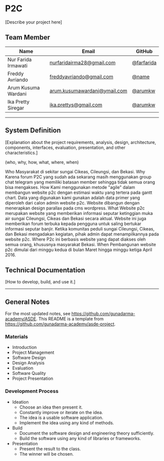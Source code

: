 # P2C

[Describe your project here]

## Team Member

| Name   | Email              | GitHub |
|--------|--------------------|--------|
| Nur Farida Irmawati | nurfaridairma28@gmail.com | [@farfarida](https://github.com/farfarida)
| Freddy Avriando | freddyavriando@gmail.com | [@name](https://github.com/name)
| Arum Kusuma Wardani | arum.kusumawardani@ymail.com | [@arumkw](https://github.com/arumkw)
| Ika Pretty Siregar | ika.prettys@gmail.com | [@arumkw](https://github.com/arumkw)
--------------------------------------------------

## System Definition

[Explanation about the project requirements, analysis, design, architecture, components, interfaces, evaluation, presentation, and other characteristics.]

(who, why, how, what, where, when)

Who
Masyarakat di sekitar sungai Cikeas, Cileungsi, dan Bekasi.
Why
Karena forum P2C yang sudah ada sekarang masih menggunakan group chat telegram yang memiliki batasan member sehingga tidak semua orang bisa mengakses.
How
Kami menggunakan metode "agile" dalam membangun website p2c dengan estimasi waktu yang tertera pada gantt chart. Data yang digunakan kami gunakan adalah data primer yang diperoleh dari calon admin website p2c. Website dibangun dengan menerapkan design parallax pada cms wordpress. 
What
Website p2c merupakan website yang memberikan informasi seputar ketinggian muka air sungai Cileungsi, Cikeas dan Bekasi secara aktual. Website ini juga memberikan forum terbuka kepada pengguna untuk saling bertukar informasi seputar banjir. Ketika komunitas peduli sungai Cileungsi, Cikeas, dan Bekasi mengadakan kegiatan, pihak admin dapat menampilkannya pada website p2c.
Where
P2c ini berbasis website yang dapat diakses oleh semua orang, khususnya masyarakat Bekasi.
When
Pembangunan website p2c dimulai dari minggu kedua di bulan Maret hingga minggu ketiga April 2016.

## Technical Documentation

[How to develop, build, and use it.]

--------------------------------------------------

## General Notes

For the most updated notes, see <https://github.com/gunadarma-academy/ASDE>. This README is a template from <https://github.com/gunadarma-academy/asde-project>.

### Materials

+ Introduction
+ Project Management
+ Software Design
+ Design Analysis
+ Evaluation
+ Software Quality
+ Project Presentation

### Development Process

+ Ideation
  + Choose an idea then present it.
  + Constantly improve or iterate on the idea.
  + The idea is a usable software application.
  + Implement the idea using any kind of methods.
+ Build
  + Document the software design and engineering theory sufficiently.
  + Build the software using any kind of libraries or frameworks.
+ Presentation
  + Present the result to the class.
  + The winner will be chosen.
